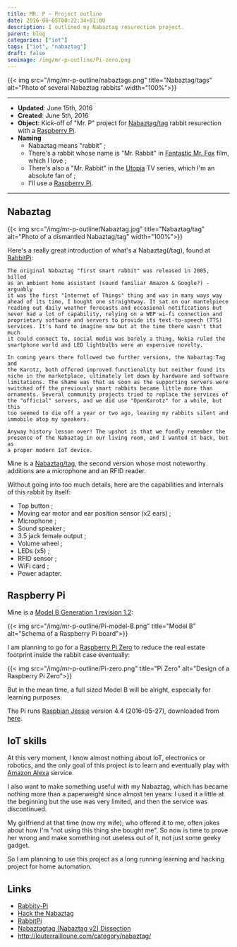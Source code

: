 ```yaml
---
title: MR. P — Project outline
date: 2016-06-05T00:22:34+01:00
description: I outlined my Nabaztag resurection project.
parent: blog
categories: ["iot"]
tags: ["iot", "nabaztag"]
draft: false
seoimage: /img/mr-p-outline/Pi-zero.png
---
```


{{< img src="/img/mr-p-outline/nabaztags.png" title="Nabaztag/tags" alt="Photo of several Nabaztag rabbits" width="100%">}}

-----

* **Updated**: June 15th, 2016
* **Created**: June 5th, 2016
* **Object**: Kick-off of "Mr. P" project for [Nabaztag/tag][nabaztag] rabbit resurection with a [Raspberry Pi][raspberrypi].
* **Naming**
	* Nabaztag means "rabbit" ;
	* There's a rabbit whose name is "Mr. Rabbit" in [Fantastic Mr. Fox] film, which I love ;
	* There's also a "Mr. Rabbit" in the [Utopia] TV series, which I'm an absolute fan of ;
	* I'll use a [Raspberry Pi][raspberrypi].

-----

## Nabaztag

{{< img src="/img/mr-p-outline/Nabaztag.jpg" title="Nabaztag/tag" alt="Photo of a dismantled Nabaztag/tag" width="100%">}}

Here's a really great introduction of what's a Nabaztag(/tag), found at [RabbitPi]:

    The original Nabaztag "first smart rabbit" was released in 2005, billed
    as an ambient home assistant (sound familiar Amazon & Google?) - arguably
    it was the first "Internet of Things" thing and was in many ways way
    ahead of its time, I bought one straightway. It sat on our mantelpiece
    reading out daily weather forecasts and occasional notifications but
    never had a lot of capability, relying on a WEP wi-fi connection and
    proprietary software and servers to provide its text-to-speech (TTS)
    services. It's hard to imagine now but at the time there wasn't that much
    it could connect to, social media was barely a thing, Nokia ruled the
    smartphone world and LED lightbulbs were an expensive novelty.

    In coming years there followed two further versions, the Nabaztag:Tag and
    the Karotz, both offered improved functionality but neither found its
    niche in the marketplace, ultimately let down by hardware and software
    limitations. The shame was that as soon as the supporting servers were
    switched off the previously smart rabbits became little more than
    ornaments. Several community projects tried to replace the services of
    the "official" servers, and we did use "OpenKarotz" for a while, but this
    too seemed to die off a year or two ago, leaving my rabbits silent and
    immobile atop my speakers.

    Anyway history lesson over! The upshot is that we fondly remember the
    presence of the Nabaztag in our living room, and I wanted it back, but as
    a proper modern IoT device.

Mine is a [Nabaztag/tag][nabaztag-tag], the second version whose most noteworthy additions are a microphone and an RFID reader.

Without going into too much details, here are the capabilities and internals of this rabbit by itself:

* Top button ;
* Moving ear motor and ear position sensor (x2 ears) ;
* Microphone ;
* Sound speaker ;
* 3.5 jack female output ;
* Volume wheel ;
* LEDs (x5) ;
* RFID sensor ;
* WiFi card ;
* Power adapter.

## Raspberry Pi

Mine is a [Model B Generation 1 revision 1.2][model-b]:

{{< img src="/img/mr-p-outline/Pi-model-B.png" title="Model B" alt="Schema of a Raspberry Pi board">}}

I am planning to go for a [Raspberry Pi Zero][pi-zero] to reduce the real estate footprint inside the rabbit case eventually:

{{< img src="/img/mr-p-outline/Pi-zero.png" title="Pi Zero" alt="Design of a Raspberry Pi Zero">}}

But in the mean time, a full sized Model B will be alright, especially for learning purposes.

The Pi runs [Raspbian Jessie][raspbian-jessie] version 4.4 (2016-05-27), downloaded from [here][raspbian-dl].

## IoT skills

At this very moment, I know almost nothing about IoT, electronics or robotics, and the only goal of this project is to learn and eventually play with [Amazon Alexa] service.

I also want to make something useful with my Nabaztag, which has became nothing more than a paperweight since almost ten years: I used it a little at the beginning but the use was very limited, and then the service was discontinued.

My girlfriend at that time (now my wife), who offered it to me, often jokes about how I'm "not using this thing she bought me". So now is time to prove her wrong and make something not useless out of it, not just some geeky gadget.

So I am planning to use this project as a long running learning and hacking project for home automation.

## Links

* [Rabbity-Pi]
* [Hack the Nabaztag]
* [RabbitPi]
* [Nabaztagtag (Nabaztag v2) Dissection]
* http://louterrailloune.com/category/nabaztag/

[nabaztag]: https://en.wikipedia.org/wiki/Nabaztag
[nabaztag-tag]: https://en.wikipedia.org/wiki/Nabaztag#Nabaztag.2Ftag
[raspberrypi]: https://www.raspberrypi.org/
[Fantastic Mr. Fox]: https://en.wikipedia.org/wiki/Fantastic_Mr._Fox_(film)
[Utopia]: https://en.wikipedia.org/wiki/Utopia_(UK_TV_series)
[Rabbity-Pi]: https://github.com/Oripy/Rabbity-Pi
[Nabaztagtag (Nabaztag v2) Dissection]: http://petertyser.com/nabaztag-nabaztagtag-dissection/
[Hack the Nabaztag]: http://www.instructables.com/id/Hack-the-Nabaztag/?ALLSTEPS
[RabbitPi]: http://www.instructables.com/id/RabbitPi-the-Alexa-Enabled-IFTTT-Connected-Ear-Wig/?ALLSTEPS
[model-b]: https://en.wikipedia.org/wiki/Raspberry_Pi#Specifications
[pi-zero]: https://www.raspberrypi.org/products/pi-zero/
[raspbian-jessie]: https://en.wikipedia.org/wiki/Raspbian
[raspbian-dl]: https://www.raspberrypi.org/downloads/raspbian/
[Amazon Alexa]: https://developer.amazon.com/alexa
